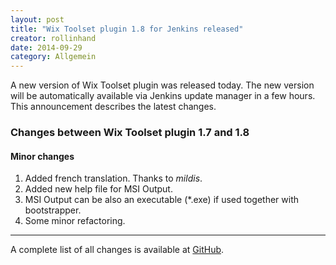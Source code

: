 ```yaml
---
layout: post
title: "Wix Toolset plugin 1.8 for Jenkins released"
creator: rollinhand
date: 2014-09-29
category: Allgemein
---
```

A new version of Wix Toolset plugin was released today. The new version will be 
automatically available via Jenkins update manager in a few hours. 
This announcement describes the latest changes.
<!--more-->
### Changes between Wix Toolset plugin 1.7 and 1.8
#### Minor changes
1. Added french translation. Thanks to *mildis*.
2. Added new help file for MSI Output.
3. MSI Output can be also an executable (*.exe) if used together with bootstrapper.
4. Some minor refactoring.

***
A complete list of all changes is available at [GitHub](https://github.com/jenkinsci/wix-plugin/blob/master/CHANGELOG.md).
